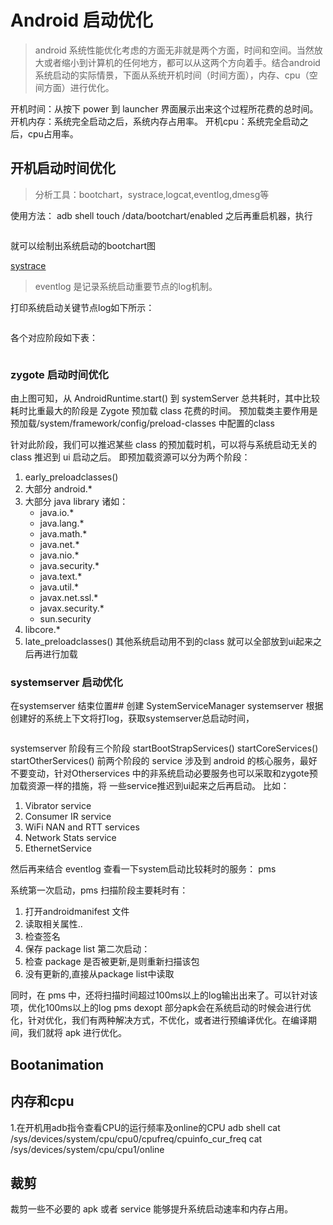 # Android 启动优化
> android 系统性能优化考虑的方面无非就是两个方面，时间和空间。当然放大或者缩小到计算机的任何地方，都可以从这两个方向着手。结合android 系统启动的实际情景，下面从系统开机时间（时间方面），内存、cpu（空间方面）进行优化。

开机时间：从按下 power 到 launcher 界面展示出来这个过程所花费的总时间。
开机内存：系统完全启动之后，系统内存占用率。
开机cpu：系统完全启动之后，cpu占用率。

## 开机启动时间优化
> 分析工具：bootchart，systrace,logcat,eventlog,dmesg等

使用方法：
adb shell touch /data/bootchart/enabled 之后再重启机器，执行
```
```
就可以绘制出系统启动的bootchart图

[systrace]()


> eventlog 是记录系统启动重要节点的log机制。

打印系统启动关键节点log如下所示：
```
```
各个对应阶段如下表：
```
```
### zygote 启动时间优化
由上图可知，从 AndroidRuntime.start() 到 systemServer 总共耗时，其中比较耗时比重最大的阶段是
Zygote 预加载 class 花费的时间。 预加载类主要作用是预加载/system/framework/config/preload-classes 中配置的class

针对此阶段，我们可以推迟某些 class 的预加载时机，可以将与系统启动无关的 class 推迟到 ui 启动之后。
即预加载资源可以分为两个阶段：
1. early_preloadclasses()
 1. 大部分 android.*
 2. 大部分 java library 诸如：
    * java.io.*
	* java.lang.*
	* java.math.*
	* java.net.*
	* java.nio.*
	* java.security.*
	* java.text.*
	* java.util.*
	* javax.net.ssl.*
	* javax.security.*
	* sun.security
 3. libcore.*
2. late_preloadclasses()
  其他系统启动用不到的class 就可以全部放到ui起来之后再进行加载

### systemserver 启动优化
在systemserver 结束位置## 创建 SystemServiceManager
systemserver 根据创建好的系统上下文将打log，获取systemserver总启动时间，
```
```
systemserver 阶段有三个阶段
startBootStrapServices()
startCoreServices()
startOtherServices()
前两个阶段的 service 涉及到 android 的核心服务，最好不要变动，针对Otherservices 中的非系统启动必要服务也可以采取和zygote预加载资源一样的措施，将 一些service推迟到ui起来之后再启动。
比如：
1. Vibrator service
2. Consumer IR service
3. WiFi NAN and RTT services
4. Network Stats service
5. EthernetService

然后再来结合 eventlog 查看一下system启动比较耗时的服务：
pms

系统第一次启动，pms 扫描阶段主要耗时有：
1. 打开androidmanifest 文件
2. 读取相关属性..
3. 检查签名
4. 保存 package list
第二次启动：
1. 检查 package 是否被更新,是则重新扫描该包
2. 没有更新的,直接从package list中读取

同时，在 pms 中，还将扫描时间超过100ms以上的log输出出来了。可以针对该项，优化100ms以上的log
pms dexopt
部分apk会在系统启动的时候会进行优化，针对优化，我们有两种解决方式，不优化，或者进行预编译优化。在编译期间，我们就将 apk 进行优化。

## Bootanimation

## 内存和cpu
1.在开机用adb指令查看CPU的运行频率及online的CPU
adb shell cat /sys/devices/system/cpu/cpu0/cpufreq/cpuinfo_cur_freq
cat /sys/devices/system/cpu/cpu1/online


## 裁剪
裁剪一些不必要的 apk 或者 service 能够提升系统启动速率和内存占用。






